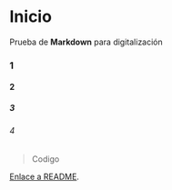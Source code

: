 # Inicio

Prueba de **Markdown** para digitalización

### 1
#### 2
##### 3
###### 4

> Codigo


[Enlace a README](pag_2.md).
